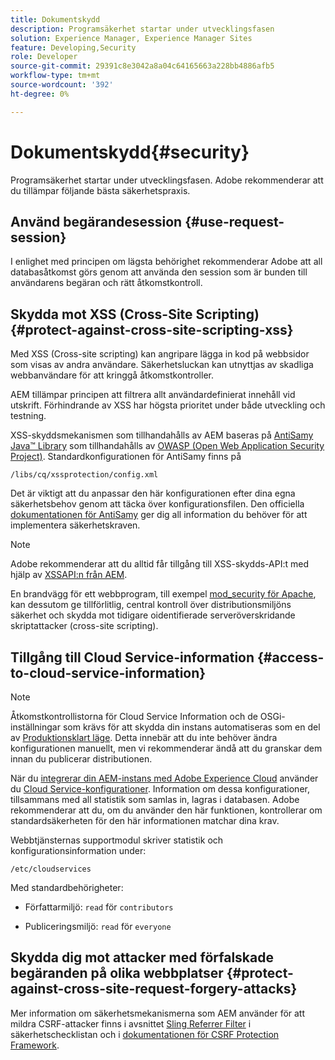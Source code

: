 ```yaml
---
title: Dokumentskydd
description: Programsäkerhet startar under utvecklingsfasen
solution: Experience Manager, Experience Manager Sites
feature: Developing,Security
role: Developer
source-git-commit: 29391c8e3042a8a04c64165663a228bb4886afb5
workflow-type: tm+mt
source-wordcount: '392'
ht-degree: 0%

---
```


# Dokumentskydd{#security}

Programsäkerhet startar under utvecklingsfasen. Adobe rekommenderar att du tillämpar följande bästa säkerhetspraxis.

## Använd begärandesession {#use-request-session}

I enlighet med principen om lägsta behörighet rekommenderar Adobe att all databasåtkomst görs genom att använda den session som är bunden till användarens begäran och rätt åtkomstkontroll.

## Skydda mot XSS (Cross-Site Scripting) {#protect-against-cross-site-scripting-xss}

Med XSS (Cross-site scripting) kan angripare lägga in kod på webbsidor som visas av andra användare. Säkerhetsluckan kan utnyttjas av skadliga webbanvändare för att kringgå åtkomstkontroller.

AEM tillämpar principen att filtrera allt användardefinierat innehåll vid utskrift. Förhindrande av XSS har högsta prioritet under både utveckling och testning.

XSS-skyddsmekanismen som tillhandahålls av AEM baseras på [AntiSamy Java™ Library](https://wiki.owasp.org/index.php/Category:OWASP_AntiSamy_Project) som tillhandahålls av [OWASP (Open Web Application Security Project)](https://owasp.org/). Standardkonfigurationen för AntiSamy finns på

`/libs/cq/xssprotection/config.xml`

Det är viktigt att du anpassar den här konfigurationen efter dina egna säkerhetsbehov genom att täcka över konfigurationsfilen. Den officiella [dokumentationen för AntiSamy](https://wiki.owasp.org/index.php/Category:OWASP_AntiSamy_Project) ger dig all information du behöver för att implementera säkerhetskraven.

>[!NOTE]
>
>Adobe rekommenderar att du alltid får tillgång till XSS-skydds-API:t med hjälp av [XSSAPI:n från AEM](https://developer.adobe.com/experience-manager/reference-materials/6-5/javadoc/com/adobe/granite/xss/XSSAPI.html).

En brandvägg för ett webbprogram, till exempel [mod_security för Apache](https://www.modsecurity.org), kan dessutom ge tillförlitlig, central kontroll över distributionsmiljöns säkerhet och skydda mot tidigare oidentifierade serveröverskridande skriptattacker (cross-site scripting).

## Tillgång till Cloud Service-information {#access-to-cloud-service-information}

>[!NOTE]
>
>Åtkomstkontrollistorna för Cloud Service Information och de OSGi-inställningar som krävs för att skydda din instans automatiseras som en del av [Produktionsklart läge](/help/sites-administering/production-ready.md). Detta innebär att du inte behöver ändra konfigurationen manuellt, men vi rekommenderar ändå att du granskar dem innan du publicerar distributionen.

När du [integrerar din AEM-instans med Adobe Experience Cloud](/help/sites-administering/marketing-cloud.md) använder du [Cloud Service-konfigurationer](/help/sites-developing/extending-cloud-config.md). Information om dessa konfigurationer, tillsammans med all statistik som samlas in, lagras i databasen. Adobe rekommenderar att du, om du använder den här funktionen, kontrollerar om standardsäkerheten för den här informationen matchar dina krav.

Webbtjänsternas supportmodul skriver statistik och konfigurationsinformation under:

`/etc/cloudservices`

Med standardbehörigheter:

* Författarmiljö: `read` för `contributors`

* Publiceringsmiljö: `read` för `everyone`

## Skydda dig mot attacker med förfalskade begäranden på olika webbplatser {#protect-against-cross-site-request-forgery-attacks}

Mer information om säkerhetsmekanismerna som AEM använder för att mildra CSRF-attacker finns i avsnittet [Sling Referrer Filter](/help/sites-administering/security-checklist.md#protect-against-cross-site-request-forgery) i säkerhetschecklistan och i [dokumentationen för CSRF Protection Framework](/help/sites-developing/csrf-protection.md).
